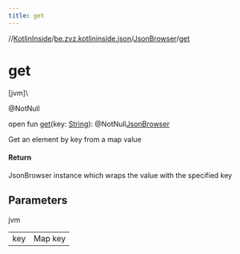 ```yaml
---
title: get
---
```

//[KotlinInside](../../../index.html)/[be.zvz.kotlininside.json](../index.html)/[JsonBrowser](index.html)/[get](get.html)



# get



[jvm]\




@NotNull



open fun [get](get.html)(key: [String](https://docs.oracle.com/javase/7/docs/api/java/lang/String.html)): @NotNull[JsonBrowser](index.html)



Get an element by key from a map value



#### Return



JsonBrowser instance which wraps the value with the specified key



## Parameters


jvm

| | |
|---|---|
| key | Map key |




